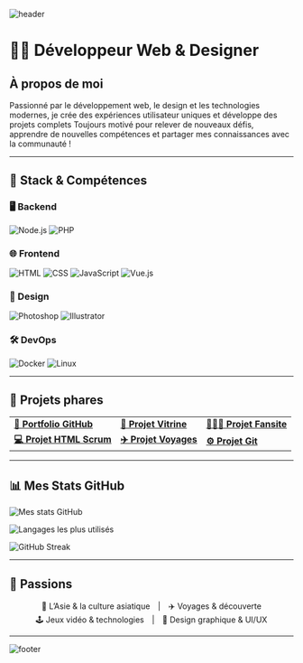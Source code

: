 ![header](https://capsule-render.vercel.app/api?type=waving&color=gradient&height=200&section=header&text=Pascal%20Fortunati&fontSize=40&fontAlignY=35&desc=Développeur%20Web%20&%20Designer%20⚡&descAlignY=55&descAlign=50)

# 👨‍💻 Développeur Web & Designer

## À propos de moi

Passionné par le développement web, le design et les technologies modernes, je crée des expériences utilisateur uniques et développe des projets complets
Toujours motivé pour relever de nouveaux défis, apprendre de nouvelles compétences et partager mes connaissances avec la communauté !

---

## 🚀 Stack & Compétences

### 🖥️ Backend
![Node.js](https://img.shields.io/badge/Node.js-339933?style=for-the-badge&logo=node.js&logoColor=white)
![PHP](https://img.shields.io/badge/PHP-777BB4?style=for-the-badge&logo=php&logoColor=white)

### 🌐 Frontend
![HTML](https://img.shields.io/badge/HTML-E34F26?style=for-the-badge&logo=html5&logoColor=white)
![CSS](https://img.shields.io/badge/CSS-1572B6?style=for-the-badge&logo=css3&logoColor=white)
![JavaScript](https://img.shields.io/badge/JavaScript-F7DF1E?style=for-the-badge&logo=javascript&logoColor=black)
![Vue.js](https://img.shields.io/badge/Vue.js-35495E?style=for-the-badge&logo=vuedotjs&logoColor=4FC08D)

### 🎨 Design
![Photoshop](https://img.shields.io/badge/Photoshop-31A8FF?style=for-the-badge&logo=adobe-photoshop&logoColor=white)
![Illustrator](https://img.shields.io/badge/Illustrator-FF9A00?style=for-the-badge&logo=adobe-illustrator&logoColor=white)

### 🛠️ DevOps
![Docker](https://img.shields.io/badge/Docker-2496ED?style=for-the-badge&logo=docker&logoColor=white)
![Linux](https://img.shields.io/badge/Linux-FCC624?style=for-the-badge&logo=linux&logoColor=black)

---

## 🌟 Projets phares

<table>
  <tr>
    <td>
      <a href="https://github.com/pascal-fortunati/pascal-fortunati.github.io">
        <strong>💼 Portfolio GitHub</strong>
      </a>
    </td>
    <td>
      <a href="https://github.com/pascal-fortunati/vitirine">
        <strong>🎨 Projet Vitrine</strong>
      </a>
    </td>
    <td>
      <a href="https://github.com/pascal-fortunati/fansite">
        <strong>🧑‍🤝‍🧑 Projet Fansite</strong>
      </a>
    </td>
  </tr>
  <tr>
    <td>
      <a href="https://github.com/pascal-fortunati/projet-html-scrum">
        <strong>💻 Projet HTML Scrum</strong>
      </a>
    </td>
    <td>
      <a href="https://github.com/pascal-fortunati/projet-voyages">
        <strong>✈️ Projet Voyages</strong>
      </a>
    </td>
    <td>
      <a href="https://github.com/pascal-fortunati/jour-git">
        <strong>⚙️ Projet Git</strong>
      </a>
    </td>
  </tr>
</table>

---

## 📊 Mes Stats GitHub

![Mes stats GitHub](https://github-readme-stats.vercel.app/api?username=pascal-fortunati&show_icons=true&theme=radical)  

![Langages les plus utilisés](https://github-readme-stats.vercel.app/api/top-langs/?username=pascal-fortunati&layout=compact&theme=radical)  

![GitHub Streak](https://streak-stats.demolab.com?user=pascal-fortunati&theme=radical)

---

## 🎣 Passions

<div align="center">

🎌 L’Asie & la culture asiatique | ✈️ Voyages & découverte  
🕹️ Jeux vidéo & technologies | 🎨 Design graphique & UI/UX  

</div>

---

![footer](https://capsule-render.vercel.app/api?type=waving&color=gradient&height=120&section=footer)
